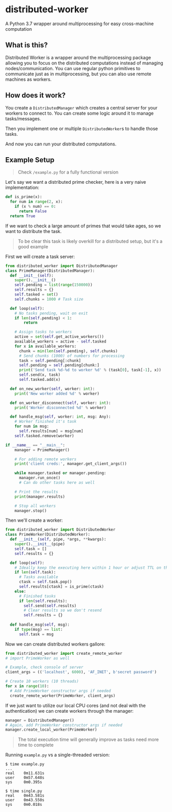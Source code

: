 # distributed-worker
A Python 3.7 wrapper around multiprocessing for easy cross-machine computation

## What is this?
Distributed Worker is a wrapper around the multiprocessing package allowing you to focus on the distributed computations instead of managing nodes/communication.
You can use regular python primitives to communicate just as in multiprocessing, but you can also use remote machines as workers.

## How does it work?
You create a `DistributedManager` which creates a central server for your workers to connect to.
You can create some logic around it to manage tasks/messages.

Then you implement one or multiple `DistributedWorker`s to handle those tasks.

And now you can run your distributed computations.


## Example Setup
> Check `/example.py` for a fully functional version

Let's say we want a distributed prime checker, here is a very naive implementation:
```py
def is_prime(x):
  for num in range(2, x):
    if (x % num) == 0:
      return False
  return True
```

If we want to check a large amount of primes that would take ages, so we want to distribute the task.

> To be clear this task is likely overkill for a distributed setup, but it's a good example

First we will create a task server:

```py
from distributed_worker import DistributedManager
class PrimeManager(DistributedManager):
  def __init__(self):
    super().__init__()
    self.pending = list(range(150000))
    self.results = {}
    self.tasked = set()
    self.chunks = 1000 # Task size

  def loop(self):
    # No tasks pending, wait on exit
    if len(self.pending) < 1:
        return

    # Assign tasks to workers
    active = set(self.get_active_workers())
    available_workers = active - self.tasked
    for x in available_workers:
      chunk = min(len(self.pending), self.chunks)
      # Send chunks (1000) of numbers for processing
      task = self.pending[:chunk]
      self.pending = self.pending[chunk:]
      print('Send task %d-%d to worker %d' % (task[0], task[-1], x))
      self.send(x, task)
      self.tasked.add(x)

  def on_new_worker(self, worker: int):
    print('New worker added %d' % worker)

  def on_worker_disconnect(self, worker: int):
    print('Worker disconnected %d' % worker)

  def handle_msg(self, worker: int, msg: Any):
    # Worker finished it's task
    for num in msg:
      self.results[num] = msg[num]
    self.tasked.remove(worker)

if __name__ == "__main__":
    manager = PrimeManager()

    # For adding remote workers
    print('client creds:', manager.get_client_args())

    while manager.tasked or manager.pending:
      manager.run_once()
      # Can do other tasks here as well

    # Print the results
    print(manager.results)

    # Stop all workers
    manager.stop()
```

Then we'll create a worker:

```py
from distributed_worker import DistributedWorker
class PrimeWorker(DistributedWorker):
  def __init__(self, pipe, *args, **kwargs):
    super().__init__(pipe)
    self.task = []
    self.results = {}

  def loop(self):
    # Ideally keep the executing here within 1 hour or adjust TTL on the server
    if len(self.task):
      # Tasks available
      ctask = self.task.pop()
      self.results[ctask] = is_prime(ctask)
    else:
      # Finished tasks
      if len(self.results):
        self.send(self.results)
        # Clear results so we don't resend
        self.results = {}
  
  def handle_msg(self, msg):
    if type(msg) == list:
      self.task = msg
```

Now we can create distributed workers gallore:
```py
from distributed_worker import create_remote_worker
# import PrimeWorker as well

# Example, check console of server
client_args = (('localhost', 6000), 'AF_INET', b'secret password') 

# Create 10 workers (10 threads)
for x in range(10):
  # Add PrimeWorker constructor args if needed
  create_remote_worker(PrimeWorker, client_args)
```

If we just want to utilize our local CPU cores (and not deal with the authentication) we can create workers through the manager:
```py
manager = DistributedManager()
# Again, add PrimeWorker constructor args if needed
manager.create_local_worker(PrimeWorker)
```
> The total execution time will generally improve as tasks need more time to complete

Running `example.py` vs a single-threaded version:
```
$ time example.py
...
real    0m11.631s
user    0m57.648s
sys     0m0.395s

$ time single.py
real    0m43.581s
user    0m43.550s
sys     0m0.018s
```
